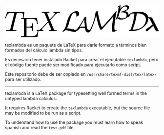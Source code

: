 ![TeX-LaMbDa logo](/img/texlambda-logo.png)

texlambda es un paquete de LaTeX para darle formato a términos bien formados del cálculo lambda sin tipos.

Es necesario tener instalado Racket para crear el ejecutable `texlambda`, pero el código fuente puede ser modificado para ejecutarlo como script.

Este repositorio debe de ser copiado en `/usr/share/texmf-dist/tex/latex/` para ser utilizado.

---

texlambda is a LaTeX package for typesetting well formed terms in the untyped lambda calculus.

It requires Racket to create the `texlambda` executable, but the source file may be modified to 
be run as a script.

To understand how to use the package you must learn how to speak spanish and read the `test.pdf` file.

